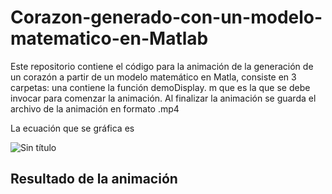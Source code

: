 # Corazon-generado-con-un-modelo-matematico-en-Matlab
Este repositorio contiene el código para la animación de la generación de un corazón a partir de un modelo matemático en Matla, consiste en 3 carpetas: una contiene la función demoDisplay. m que es la que se debe invocar para comenzar la animación. Al finalizar la animación se guarda el archivo de la animación en formato .mp4

La ecuación que se gráfica es

![Sin título](https://github.com/raymundosoto/Corazon-generado-con-un-modelo-matematico-en-Matlab/assets/72757419/7935153e-ba20-4706-bc2b-01ec2b0f5403)

## Resultado de la animación

